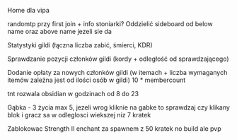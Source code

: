 Home dla vipa

randomtp przy first join + info
stoniarki?
Oddzielić sideboard od below name oraz above name jezeli sie da

Statystyki gildi (łączna liczba zabić, śmierci, KDR)

Sprawdzanie pozycji członków gildi (kordy + odległość od sprawdzającego)

Dodanie opłaty za nowych członków gildi (w itemach + liczba wymaganych itemów zależna jest od ilości osób w gildi) 10 * membercount

tnt rozwala obsidian w godzinach od 8 do 23


Gąbka - 3 życia max 5, jezeli wrog kliknie na gabke to
sprawdzaj czy klikany blok i gracz sa w odleglosci wiekszej niz 7 kratek

Zablokowac Strength  II enchant
za spawnem z 50 kratek no build ale pvp


